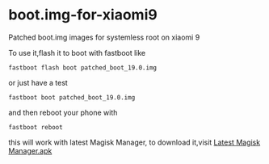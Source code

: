 # boot.img-for-xiaomi9

  Patched boot.img images for systemless root on xiaomi 9

  To use it,flash it to boot with fastboot like 
  ```
  fastboot flash boot patched_boot_19.0.img
  ```
  or just have a test
  ```
  fastboot boot patched_boot_19.0.img
  ```
  and then reboot your phone with
  ```
  fastboot reboot
  ```
  
  this will work with latest Magisk Manager,
  to download it,visit [Latest Magisk Manager.apk](https://github.com/topjohnwu/Magisk/releases)
